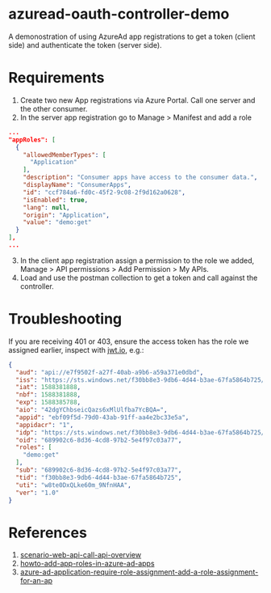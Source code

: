 # azuread-oauth-controller-demo
A demonostration of using AzureAd app registrations to get a token (client side) and authenticate the token (server side).

# Requirements
1. Create two new App registrations via Azure Portal. Call one server and the other consumer.
2. In the server app registration go to Manage > Manifest and add a role
```json
...
"appRoles": [
  {
    "allowedMemberTypes": [
      "Application"
    ],
    "description": "Consumer apps have access to the consumer data.",
    "displayName": "ConsumerApps",
    "id": "ccf784a6-fd0c-45f2-9c08-2f9d162a0628",
    "isEnabled": true,
    "lang": null,
    "origin": "Application",
    "value": "demo:get"
  }
],
...
```
3. In the client app registration assign a permission to the role we added, Manage > API permissions > Add Permission > My APIs.
4. Load and use the postman collection to get a token and call against the controller.

# Troubleshooting
If you are receiving 401 or 403, ensure the access token has the role we assigned earlier, inspect with [jwt.io](https://jwt.io/), e.g.:
```json
{
  "aud": "api://e7f9502f-a27f-40ab-a9b6-a59a371e0dbd",
  "iss": "https://sts.windows.net/f30bb8e3-9db6-4d44-b3ae-67fa5864b725/",
  "iat": 1588381888,
  "nbf": 1588381888,
  "exp": 1588385788,
  "aio": "42dgYChbseicQazs6xMlUlfba7YcBQA=",
  "appid": "ebf09f5d-79d0-43ab-91ff-aa4e2bc33e5a",
  "appidacr": "1",
  "idp": "https://sts.windows.net/f30bb8e3-9db6-4d44-b3ae-67fa5864b725/",
  "oid": "689902c6-8d36-4cd8-97b2-5e4f97c03a77",
  "roles": [
    "demo:get"
  ],
  "sub": "689902c6-8d36-4cd8-97b2-5e4f97c03a77",
  "tid": "f30bb8e3-9db6-4d44-b3ae-67fa5864b725",
  "uti": "w8te0DxQLke60m_9NfnHAA",
  "ver": "1.0"
}
```

# References
1. [scenario-web-api-call-api-overview](https://docs.microsoft.com/en-us/azure/active-directory/develop/scenario-web-api-call-api-overview)
2. [howto-add-app-roles-in-azure-ad-apps](https://docs.microsoft.com/en-us/azure/active-directory/develop/howto-add-app-roles-in-azure-ad-apps)
3. [azure-ad-application-require-role-assignment-add-a-role-assignment-for-an-ap](https://stackoverflow.com/questions/34444812/azure-ad-application-require-role-assignment-add-a-role-assignment-for-an-ap)
